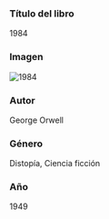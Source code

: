 ### Título del libro
1984

### Imagen
![1984](https://upload.wikimedia.org/wikipedia/en/c/c3/1984first.jpg)

### Autor
George Orwell

### Género
Distopía, Ciencia ficción

### Año
1949
